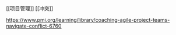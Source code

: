 
[[项目管理]] [[冲突]]

https://www.pmi.org/learning/library/coaching-agile-project-teams-navigate-conflict-6760